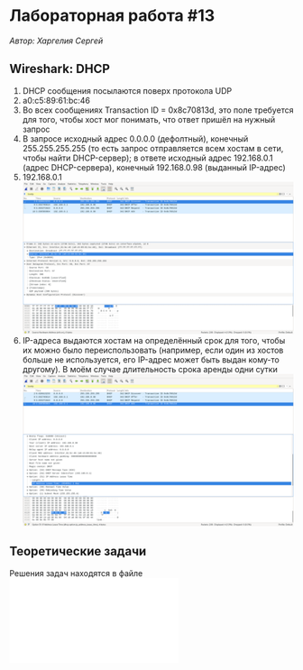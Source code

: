 # Лабораторная работа #13
*Автор: Харгелия Сергей*

## Wireshark: DHCP

1. DHCP сообщения посылаются поверх протокола UDP
2. a0:c5:89:61:bc:46
3. Во всех сообщениях Transaction ID = 0x8c70813d, это поле требуется для того, чтобы хост мог понимать, что ответ пришёл на нужный запрос
4. В запросе исходный адрес 0.0.0.0 (дефолтный), конечный 255.255.255.255 (то есть запрос отправляется всем хостам в сети, чтобы найти DHCP-сервер); в ответе исходный адрес 192.168.0.1 (адрес DHCP-сервера), конечный 192.168.0.98 (выданный IP-адрес)
5. 192.168.0.1
![wireshark1](./assets/wireshark1.png)
6. IP-адреса выдаются хостам на определённый срок для того, чтобы их можно было переиспользовать (например, если один из хостов больше не используется, его IP-адрес может быть выдан кому-то другому). В моём случае длительность срока аренды одни сутки
![wireshark2](./assets/wireshark2.png)
## Теоретические задачи

Решения задач находятся в файле ![theory.pdf](theory.pdf)